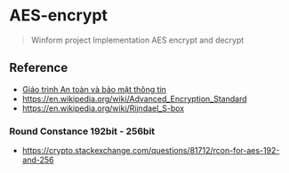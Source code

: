 # AES-encrypt
> Winform project
> Implementation AES encrypt and decrypt
## Reference
- [Giáo trình An toàn và bảo mật thông tin](https://actvneduvn-my.sharepoint.com/:b:/g/personal/ct030433_actvn_edu_vn/EeDoz5wjKZpDjtRVZgIZNxsBz5s_8GviuJQ-rgaNLv_UQA?e=0JJLSM)
- https://en.wikipedia.org/wiki/Advanced_Encryption_Standard
- https://en.wikipedia.org/wiki/Rijndael_S-box
### Round Constance 192bit - 256bit
- https://crypto.stackexchange.com/questions/81712/rcon-for-aes-192-and-256